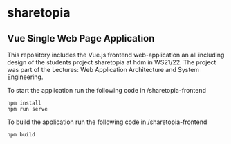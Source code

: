 # sharetopia
## Vue Single Web Page Application

This repository includes the Vue.js frontend web-application an all including design of the students project sharetopia at hdm in WS21/22.
The project was part of the Lectures: Web Application Architecture and System Engineering.

To start the application run the following code in /sharetopia-frontend
```console
npm install
npm run serve
```

To build the application run the following code in /sharetopia-frontend
```console
npm build
```

